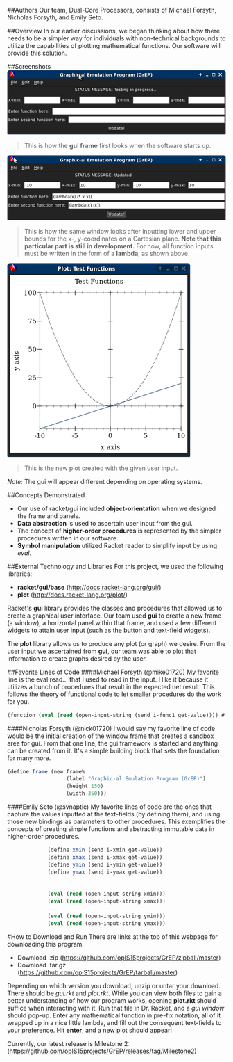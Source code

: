 ##Authors
Our team, Dual-Core Processors, consists of Michael Forsyth, Nicholas Forsyth, and Emily Seto.


##Overview
In our earlier discussions, we began thinking about how there needs to be a simpler way for individuals with non-technical backgrounds to utilize the capabilities of plotting mathematical functions. Our software will provide this solution.


##Screenshots
![screenshot new gui](gui1.png)
>This is how the **gui frame** first looks when the software starts up.

![screenshot filled gui](gui.png)
>This is how the same window looks after inputting lower and upper bounds for the x-, y-coordinates on a Cartesian plane. **Note that this particular part is still in development.** For now, all function inputs must be written in the form of a **lambda**, as shown above.

![screenshot new plot](plot.png)
>This is the new plot created with the given user input.

*Note:* The gui will appear different depending on operating systems.



##Concepts Demonstrated
* Our use of racket/gui included **object-orientation** when we designed the frame and panels.
* **Data abstraction** is used to ascertain user input from the gui.
* The concept of **higher-order procedures** is represented by the simpler procedures written in our software.
* **Symbol manipulation** utilized Racket reader to simplify input by using *eval*.


##External Technology and Libraries
For this project, we used the following libraries:
* **racket/gui/base** (http://docs.racket-lang.org/gui/)
* **plot** (http://docs.racket-lang.org/plot/)

Racket's **gui** library provides the classes and procedures that allowed us to create a graphical user interface. Our team used **gui** to create a new frame (a window), a horizontal panel within that frame, and used a few different widgets to attain user input (such as the button and text-field widgets). 


The **plot** library allows us to produce any plot (or graph) we desire. From the user input we ascertained from **gui**, our team was able to plot that information to create graphs desired by the user.


##Favorite Lines of Code
####Michael Forsyth (@mike01720)
My favorite line is the eval read... that I used to read in the input. I like it because it utilizes a bunch of procedures that result in the expected net result. This follows the theory of functional code to let smaller procedures do the work for you.

```scheme
(function (eval (read (open-input-string (send i-func1 get-value)))) #:color 0 #:style 'dot)
```


####Nicholas Forsyth (@nick01720)
I would say my favorite line of code would be the initial creation of the window frame that creates a sandbox area for gui. From that one line, the gui framework is started and anything can be created from it. It's a simple building block that sets the foundation for many more.

```scheme
(define frame (new frame%
                   (label "Graphic-al Emulation Program (GrEP)")
                   (height 150)
                   (width 350)))
```


####Emily Seto (@svnaptic)
My favorite lines of code are the ones that capture the values inputted at the text-fields (by defining them), and using those new bindings as parameters to other procedures. This exemplifies the concepts of creating simple functions and abstracting immutable data in higher-order procedures.

```scheme
             (define xmin (send i-xmin get-value))
             (define xmax (send i-xmax get-value))
             (define ymin (send i-ymin get-value))
             (define ymax (send i-ymax get-value))
             
             
             (eval (read (open-input-string xmin))) 
             (eval (read (open-input-string xmax))) 
             ...
             (eval (read (open-input-string ymin))) 
             (eval (read (open-input-string ymax)))
```


#How to Download and Run
There are links at the top of this webpage for downloading this program.
* Download .zip (https://github.com/oplS15projects/GrEP/zipball/master)
* Download .tar.gz (https://github.com/oplS15projects/GrEP/tarball/master)

Depending on which version you download, unzip or untar your download. There should be *gui.rkt* and *plot.rkt*. While you can view both files to gain a better understanding of how our program works, opening **plot.rkt** should suffice when interacting with it. Run that file in Dr. Racket, and a *gui window* should pop-up. Enter any mathematical function in pre-fix notation, all of it wrapped up in a nice little lambda, and fill out the consequent text-fields to your preference. Hit **enter**, and a new plot should appear!


Currently, our latest release is Milestone 2: (https://github.com/oplS15projects/GrEP/releases/tag/Milestone2)

